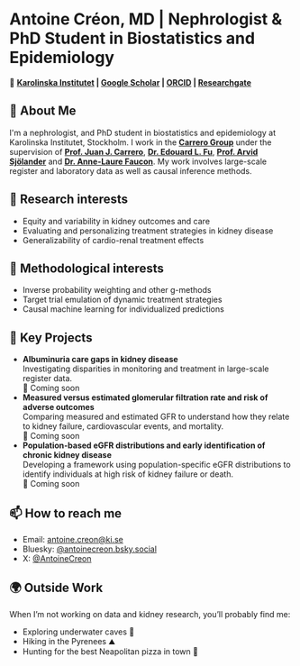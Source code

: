 # Antoine Créon, MD | Nephrologist & PhD Student in Biostatistics and Epidemiology

🔗 **[Karolinska Institutet](https://ki.se/en/people/antoine-creon) | [Google Scholar](https://scholar.google.com/citations?user=Vq6GANsAAAAJ&hl=fr&oi=ao) | [ORCID](https://orcid.org/0009-0006-6498-0257) | [Researchgate](https://www.researchgate.net/profile/Antoine-Creon)**

## 📌 About Me  
I'm a nephrologist, and PhD student in biostatistics and epidemiology at Karolinska Institutet, Stockholm. I work in the **[Carrero Group](https://ki.se/en/research/research-areas-centres-and-networks/research-groups/cardio-renal-epidemiology-juan-jesus-carreros-research-group)** under the supervision of **[Prof. Juan J. Carrero](https://ki.se/en/people/juan-jesus-carrero)**, **[Dr. Edouard L. Fu](https://edouard-fu.github.io/)**, **[Prof. Arvid Sjölander](https://ki.se/en/people/arvid-sjolander#about-me)** and **[Dr. Anne-Laure Faucon](https://ki.se/en/people/annelaure-faucon)**. My work involves large-scale register and laboratory data as well as causal inference methods.

## 🔬 Research interests
- Equity and variability in kidney outcomes and care
- Evaluating and personalizing treatment strategies in kidney disease
- Generalizability of cardio-renal treatment effects

## 🔧 Methodological interests
- Inverse probability weighting and other g-methods
- Target trial emulation of dynamic treatment strategies
- Causal machine learning for individualized predictions

## 🚀 Key Projects
- **Albuminuria care gaps in kidney disease**  
  Investigating disparities in monitoring and treatment in large-scale register data.  
  🔗 Coming soon
- **Measured versus estimated glomerular filtration rate and risk of adverse outcomes**  
  Comparing measured and estimated GFR to understand how they relate to kidney failure, cardiovascular events, and mortality.  
  🔗 Coming soon
- **Population-based eGFR distributions and early identification of chronic kidney disease**  
  Developing a framework using population-specific eGFR distributions to identify individuals at high risk of kidney failure or death.  
  🔗 Coming soon

## 📫 How to reach me
- Email: [antoine.creon@ki.se](mailto:antoine.creon@ki.se)
- Bluesky: [@antoinecreon.bsky.social](https://bsky.app/profile/antoinecreon.bsky.social)
- X: [@AntoineCreon](https://x.com/AntoineCreon)

## 🌍 Outside Work
When I’m not working on data and kidney research, you’ll probably find me:  
- Exploring underwater caves 🤿 
- Hiking in the Pyrenees ⛰️  
- Hunting for the best Neapolitan pizza in town 🍕  
